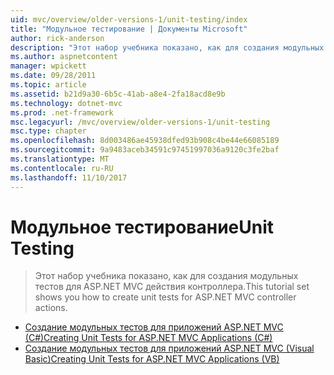 ```yaml
---
uid: mvc/overview/older-versions-1/unit-testing/index
title: "Модульное тестирование | Документы Microsoft"
author: rick-anderson
description: "Этот набор учебника показано, как для создания модульных тестов для ASP.NET MVC действия контроллера."
ms.author: aspnetcontent
manager: wpickett
ms.date: 09/28/2011
ms.topic: article
ms.assetid: b21d9a30-6b5c-41ab-a8e4-2fa18acd8e9b
ms.technology: dotnet-mvc
ms.prod: .net-framework
msc.legacyurl: /mvc/overview/older-versions-1/unit-testing
msc.type: chapter
ms.openlocfilehash: 8d003486ae45938dfed93b908c4be44e66085189
ms.sourcegitcommit: 9a9483aceb34591c97451997036a9120c3fe2baf
ms.translationtype: MT
ms.contentlocale: ru-RU
ms.lasthandoff: 11/10/2017
---
```

<a name="unit-testing"></a><span data-ttu-id="6e820-103">Модульное тестирование</span><span class="sxs-lookup"><span data-stu-id="6e820-103">Unit Testing</span></span>
====================
> <span data-ttu-id="6e820-104">Этот набор учебника показано, как для создания модульных тестов для ASP.NET MVC действия контроллера.</span><span class="sxs-lookup"><span data-stu-id="6e820-104">This tutorial set shows you how to create unit tests for ASP.NET MVC controller actions.</span></span>


- [<span data-ttu-id="6e820-105">Создание модульных тестов для приложений ASP.NET MVC (C#)</span><span class="sxs-lookup"><span data-stu-id="6e820-105">Creating Unit Tests for ASP.NET MVC Applications (C#)</span></span>](creating-unit-tests-for-asp-net-mvc-applications-cs.md)
- [<span data-ttu-id="6e820-106">Создание модульных тестов для приложений ASP.NET MVC (Visual Basic)</span><span class="sxs-lookup"><span data-stu-id="6e820-106">Creating Unit Tests for ASP.NET MVC Applications (VB)</span></span>](creating-unit-tests-for-asp-net-mvc-applications-vb.md)
